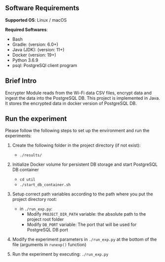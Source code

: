 ## Software Requirements

**Supported OS**: Linux / macOS

**Required Softwares**:

- Bash
- Gradle: (version: 6.0+)
- Java (JDK): (version: 11+)
- Docker (version: 19+)
- Python 3.6.9
- psql: PostgreSQl client program



## Brief Intro

Encrypter Module reads from the Wi-Fi data CSV files, encrypt data and ingest the data into the PostgreSQL DB. This project is implemented in Java. It stores the encrypted data in docker version of PostgreSQL DB.


## Run the experiment

Please follow the following steps to set up the environment and run the experiments:

1. Create the following folder in the project directory (if not exist):
   - `./results/`

2. Initialize Docker volume for persistent DB storage and start PostgreSQL DB container
   - `cd util`
   - `./start_db_container.sh` 

3. Setup correct path variables according to the path where you put the project directory root:
   - in `./run_exp.py`: 
     - Modify `PROJECT_DIR_PATH` variable: the absolute path to the project root folder
     - Modify `DB_PORT` variable: The port that will be used for PostgreSQL DB port

4. Modify the experiment parameters in `./run_exp.py` at the bottom of the file (arguments in `runexp()` function)

5. Run the experiment by executing: `./run_exp.py`


